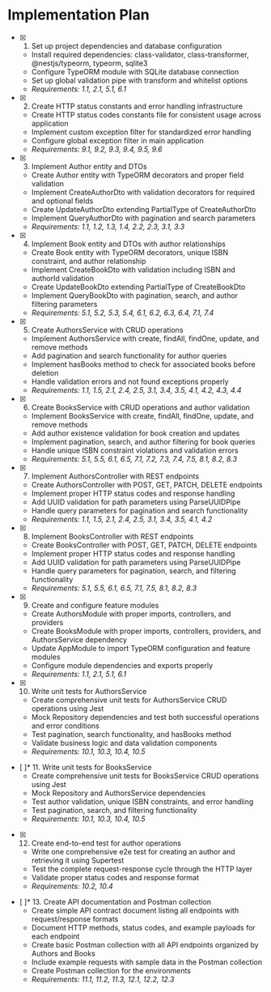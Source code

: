 # Implementation Plan

- [x] 1. Set up project dependencies and database configuration





  - Install required dependencies: class-validator, class-transformer, @nestjs/typeorm, typeorm, sqlite3
  - Configure TypeORM module with SQLite database connection
  - Set up global validation pipe with transform and whitelist options
  - _Requirements: 1.1, 2.1, 5.1, 6.1_

- [x] 2. Create HTTP status constants and error handling infrastructure





  - Create HTTP status codes constants file for consistent usage across application
  - Implement custom exception filter for standardized error handling
  - Configure global exception filter in main application
  - _Requirements: 9.1, 9.2, 9.3, 9.4, 9.5, 9.6_

- [x] 3. Implement Author entity and DTOs





  - Create Author entity with TypeORM decorators and proper field validation
  - Implement CreateAuthorDto with validation decorators for required and optional fields
  - Create UpdateAuthorDto extending PartialType of CreateAuthorDto
  - Implement QueryAuthorDto with pagination and search parameters
  - _Requirements: 1.1, 1.2, 1.3, 1.4, 2.2, 2.3, 3.1, 3.3_

- [x] 4. Implement Book entity and DTOs with author relationships





  - Create Book entity with TypeORM decorators, unique ISBN constraint, and author relationship
  - Implement CreateBookDto with validation including ISBN and authorId validation
  - Create UpdateBookDto extending PartialType of CreateBookDto
  - Implement QueryBookDto with pagination, search, and author filtering parameters
  - _Requirements: 5.1, 5.2, 5.3, 5.4, 6.1, 6.2, 6.3, 6.4, 7.1, 7.4_

- [x] 5. Create AuthorsService with CRUD operations






  - Implement AuthorsService with create, findAll, findOne, update, and remove methods
  - Add pagination and search functionality for author queries
  - Implement hasBooks method to check for associated books before deletion
  - Handle validation errors and not found exceptions properly
  - _Requirements: 1.1, 1.5, 2.1, 2.4, 2.5, 3.1, 3.4, 3.5, 4.1, 4.2, 4.3, 4.4_

- [x] 6. Create BooksService with CRUD operations and author validation





  - Implement BooksService with create, findAll, findOne, update, and remove methods
  - Add author existence validation for book creation and updates
  - Implement pagination, search, and author filtering for book queries
  - Handle unique ISBN constraint violations and validation errors
  - _Requirements: 5.1, 5.5, 6.1, 6.5, 7.1, 7.2, 7.3, 7.4, 7.5, 8.1, 8.2, 8.3_

- [x] 7. Implement AuthorsController with REST endpoints





  - Create AuthorsController with POST, GET, PATCH, DELETE endpoints
  - Implement proper HTTP status codes and response handling
  - Add UUID validation for path parameters using ParseUUIDPipe
  - Handle query parameters for pagination and search functionality
  - _Requirements: 1.1, 1.5, 2.1, 2.4, 2.5, 3.1, 3.4, 3.5, 4.1, 4.2_

- [x] 8. Implement BooksController with REST endpoints





  - Create BooksController with POST, GET, PATCH, DELETE endpoints
  - Implement proper HTTP status codes and response handling
  - Add UUID validation for path parameters using ParseUUIDPipe
  - Handle query parameters for pagination, search, and filtering functionality
  - _Requirements: 5.1, 5.5, 6.1, 6.5, 7.1, 7.5, 8.1, 8.2, 8.3_

- [x] 9. Create and configure feature modules





  - Create AuthorsModule with proper imports, controllers, and providers
  - Create BooksModule with proper imports, controllers, providers, and AuthorsService dependency
  - Update AppModule to import TypeORM configuration and feature modules
  - Configure module dependencies and exports properly
  - _Requirements: 1.1, 2.1, 5.1, 6.1_

- [x] 10. Write unit tests for AuthorsService






  - Create comprehensive unit tests for AuthorsService CRUD operations using Jest
  - Mock Repository dependencies and test both successful operations and error conditions
  - Test pagination, search functionality, and hasBooks method
  - Validate business logic and data validation components
  - _Requirements: 10.1, 10.3, 10.4, 10.5_

- [ ]* 11. Write unit tests for BooksService
  - Create comprehensive unit tests for BooksService CRUD operations using Jest
  - Mock Repository and AuthorsService dependencies
  - Test author validation, unique ISBN constraints, and error handling
  - Test pagination, search, and filtering functionality
  - _Requirements: 10.1, 10.3, 10.4, 10.5_

- [x] 12. Create end-to-end test for author operations






  - Write one comprehensive e2e test for creating an author and retrieving it using Supertest
  - Test the complete request-response cycle through the HTTP layer
  - Validate proper status codes and response format
  - _Requirements: 10.2, 10.4_

- [ ]* 13. Create API documentation and Postman collection
  - Create simple API contract document listing all endpoints with request/response formats
  - Document HTTP methods, status codes, and example payloads for each endpoint
  - Create basic Postman collection with all API endpoints organized by Authors and Books
  - Include example requests with sample data in the Postman collection
  - Create Postman collection for the environments
  - _Requirements: 11.1, 11.2, 11.3, 12.1, 12.2, 12.3_